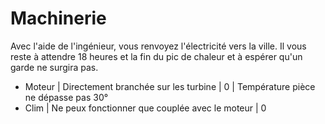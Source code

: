 # Machinerie

Avec l'aide de l'ingénieur, vous renvoyez l'électricité vers la ville. Il vous reste à attendre 18 heures et la fin du pic de chaleur et à espérer qu'un garde ne surgira pas.

* Moteur | Directement branchée sur les turbine | 0 | Température pièce ne dépasse pas 30°
* Clim | Ne peux fonctionner que couplée avec le moteur | 0

